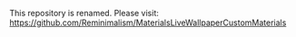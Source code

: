 This repository is renamed. Please visit: https://github.com/Reminimalism/MaterialsLiveWallpaperCustomMaterials
